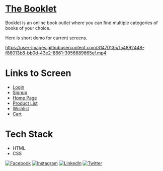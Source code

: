 # [The Booklet](https://thebooklet.netlify.app/)


Booklet is an online book outlet where you can find multiple categories of books of your choice.

Here is short demo for current screens.

https://user-images.githubusercontent.com/31470135/154892448-f86013b8-bb0d-43e2-8661-3956689665ef.mp4


# Links to Screen

- [Login](https://thebooklet.netlify.app/page/login.html)
- [Signup](https://thebooklet.netlify.app/page/signup.html)
- [Home Page](https://thebooklet.netlify.app/)
- [Product List](https://thebooklet.netlify.app/page/productlist.html)
- [Wishlist](https://thebooklet.netlify.app/page/wishlist.html)
- [Cart](https://thebooklet.netlify.app/page/cart.html)


# Tech Stack
- HTML
- CSS

[![Facebook](https://img.shields.io/badge/facebook-%40anupkgurung-blue)](https://www.facebook.com/anup.gurung.9862)
[![Instagram](https://img.shields.io/badge/instagram-%40anupkgurung-blue)](https://www.instagram.com/aannupkmr/) 
[![LinkedIn](https://img.shields.io/badge/linkedin-%40anupkgurung-blue)](https://www.linkedin.com/in/anup-gurung-70b78788/) 
[![Twitter](https://img.shields.io/badge/twitter-%40anupkgurung-blue)](https://twitter.com/anupkgurung)
